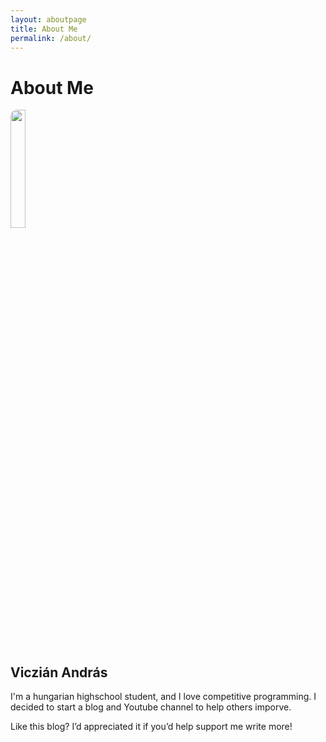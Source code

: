 ```yaml
---
layout: aboutpage
title: About Me
permalink: /about/
---
```


# About Me

<div style="display:block;margin-left:auto;margin-right:auto">
  <img src="/blog/picture_of_me.jpg" width="22%" height="22%" style="border-radius:10px"/>
  <h2> Viczián András </h2>
</div>

I'm a hungarian highschool student, and I love competitive programming. I decided to start a blog and Youtube channel to help others imporve.

Like this blog? I’d appreciated it if you’d help support me write more!
